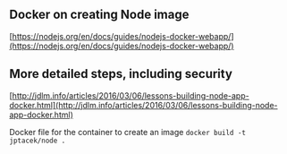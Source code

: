 
## Docker on creating Node image

[https://nodejs.org/en/docs/guides/nodejs-docker-webapp/](https://nodejs.org/en/docs/guides/nodejs-docker-webapp/)

## More detailed steps, including security

[http://jdlm.info/articles/2016/03/06/lessons-building-node-app-docker.html](http://jdlm.info/articles/2016/03/06/lessons-building-node-app-docker.html)

Docker file for the container to create an image
`docker build -t jptacek/node .`
